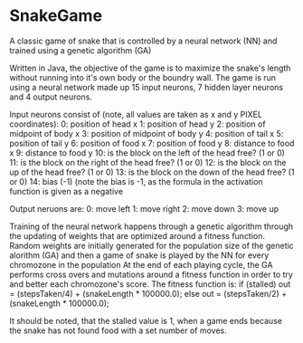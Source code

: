 # SnakeGame
A classic game of snake that is controlled by a neural network (NN) and trained using a genetic algorithm (GA)

Written in Java, the objective of the game is to maximize the snake's length without running into it's own body or the boundry wall. 
The game is run using a neural network made up 15 input neurons, 7 hidden layer neurons and 4 output neurons. 

Input neurons consist of (note, all values are taken as x and y PIXEL coordinates):
0: position of head x
1: position of head y 
2: position of midpoint of body x
3: position of midpoint of body y
4: position of tail x
5: position of tail y
6: position of food x
7: position of food y
8: distance to food x
9: distance to food y
10: is the block on the left of the head free? (1 or 0)
11: is the block on the right of the head free? (1 or 0)
12: is the block on the up of the head free? (1 or 0)
13: is the block on the down of the head free? (1 or 0)
14: bias (-1)
(note the bias is -1, as the formula in the activation function is given as a negative

Output neruons are:
0: move left
1: move right
2: move down
3: move up

Training of the neural network happens through a genetic algorithm through the updating of weights that are optimized around a fitness function.
Random weights are initially generated for the population size of the genetic alorithm (GA) and then a game of snake is played by the NN for every chromozone in the population
At the end of each playing cycle, the GA performs cross overs and mutations around a fitness function in order to try and better each chromozone's score. 
The fitness function is: 
  if (stalled)
     out = (stepsTaken/4) + (snakeLength * 100000.0);
  else
     out = (stepsTaken/2) + (snakeLength * 100000.0);

It should be noted, that the stalled value is 1, when a game ends because the snake has not found food with a set number of moves. 
